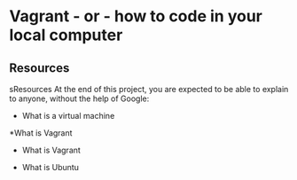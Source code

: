 # Vagrant - or - how to code in your local computer ##

## Resources ##

sResources
At the end of this project, you are expected to be able to explain to anyone, without the help of Google:

* What is a virtual machine

*What is Vagrant

* What is Vagrant

* What is Ubuntu

